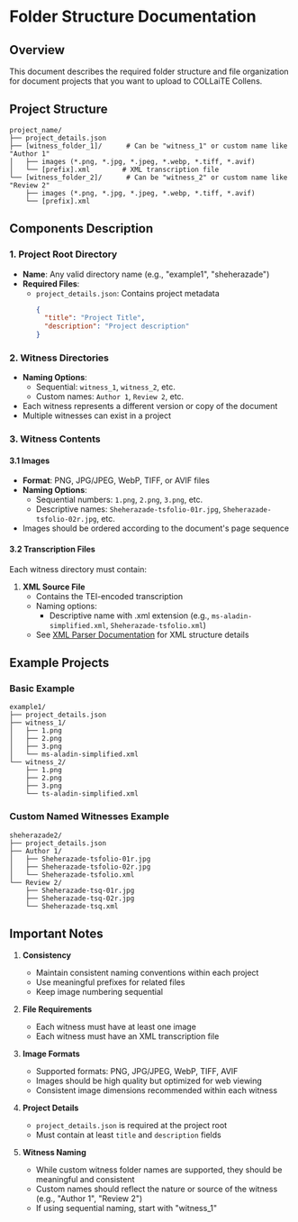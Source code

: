 <script lang="ts">
	import { base } from '$app/paths';
	import EditOnGithub from '$lib/components/EditOnGithub.svelte';
</script>
# Folder Structure Documentation

## Overview
This document describes the required folder structure and file organization for document projects that you want to upload to COLLaiTE Collens.

## Project Structure

```
project_name/
├── project_details.json
├── [witness_folder_1]/      # Can be "witness_1" or custom name like "Author 1"
│   ├── images (*.png, *.jpg, *.jpeg, *.webp, *.tiff, *.avif)
│   └── [prefix].xml        # XML transcription file
└── [witness_folder_2]/      # Can be "witness_2" or custom name like "Review 2"
    ├── images (*.png, *.jpg, *.jpeg, *.webp, *.tiff, *.avif)
    └── [prefix].xml
```

## Components Description

### 1. Project Root Directory
- **Name**: Any valid directory name (e.g., "example1", "sheherazade")
- **Required Files**:
  - `project_details.json`: Contains project metadata
    ```json
    {
      "title": "Project Title",
      "description": "Project description"
    }
    ```

### 2. Witness Directories
- **Naming Options**:
  - Sequential: `witness_1`, `witness_2`, etc.
  - Custom names: `Author 1`, `Review 2`, etc.
- Each witness represents a different version or copy of the document
- Multiple witnesses can exist in a project

### 3. Witness Contents

#### 3.1 Images
- **Format**: PNG, JPG/JPEG, WebP, TIFF, or AVIF files
- **Naming Options**:
  - Sequential numbers: `1.png`, `2.png`, `3.png`, etc.
  - Descriptive names: `Sheherazade-tsfolio-01r.jpg`, `Sheherazade-tsfolio-02r.jpg`, etc.
- Images should be ordered according to the document's page sequence

#### 3.2 Transcription Files
Each witness directory must contain:

1. **XML Source File**
   - Contains the TEI-encoded transcription
   - Naming options:
     - Descriptive name with .xml extension (e.g., `ms-aladin-simplified.xml`, `Sheherazade-tsfolio.xml`)
   - See [XML Parser Documentation]({base}/docs/parser-documentation) for XML structure details


## Example Projects

### Basic Example
```
example1/
├── project_details.json
├── witness_1/
│   ├── 1.png
│   ├── 2.png
│   ├── 3.png
│   └── ms-aladin-simplified.xml
└── witness_2/
    ├── 1.png
    ├── 2.png
    ├── 3.png
    └── ts-aladin-simplified.xml
```

### Custom Named Witnesses Example
```
sheherazade2/
├── project_details.json
├── Author 1/
│   ├── Sheherazade-tsfolio-01r.jpg
│   ├── Sheherazade-tsfolio-02r.jpg
│   └── Sheherazade-tsfolio.xml
└── Review 2/
    ├── Sheherazade-tsq-01r.jpg
    ├── Sheherazade-tsq-02r.jpg
    └── Sheherazade-tsq.xml
```

## Important Notes

1. **Consistency**
   - Maintain consistent naming conventions within each project
   - Use meaningful prefixes for related files
   - Keep image numbering sequential

2. **File Requirements**
   - Each witness must have at least one image
   - Each witness must have an XML transcription file

3. **Image Formats**
   - Supported formats: PNG, JPG/JPEG, WebP, TIFF, AVIF
   - Images should be high quality but optimized for web viewing
   - Consistent image dimensions recommended within each witness

4. **Project Details**
   - `project_details.json` is required at the project root
   - Must contain at least `title` and `description` fields

5. **Witness Naming**
   - While custom witness folder names are supported, they should be meaningful and consistent
   - Custom names should reflect the nature or source of the witness (e.g., "Author 1", "Review 2")
   - If using sequential naming, start with "witness_1"


<EditOnGithub />
